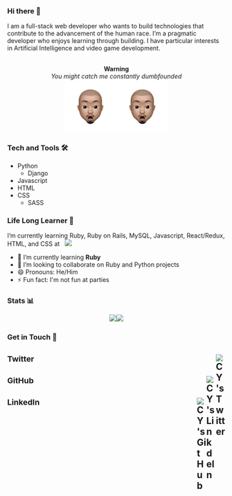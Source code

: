 ### Hi there :wave:
I am a full-stack web developer who wants to build technologies that contribute to the advancement of the human race. I’m a pragmatic developer who enjoys learning through building. I have particular interests in Artificial Intelligence and video game development.


<p align="center">
  <br/> <b>Warning</b> <br/>
  <i>You might catch me constantly dumbfounded</i> <br>
  <img src="images/cy-dumbfounded.png" width="120"><img src="images/cy-dumbfounded.png" width="120">
</p>

### Tech and Tools 🛠

- Python
  - Django
- Javascript
- HTML
- CSS
  - SASS

### Life Long Learner 🌱
I’m currently learning Ruby, Ruby on Rails, MySQL, Javascript, React/Redux, HTML, and CSS at &nbsp; ![](https://img.shields.io/badge/Microverse-blueviolet)


<!-- - 🔭 I’m currently working on ... -->
- 🌱 I’m currently learning **Ruby**
- 👯 I’m looking to collaborate on Ruby and Python projects
- 😄 Pronouns: He/Him
- ⚡ Fun fact: I'm not fun at parties
<!-- - 🤔 I’m looking for help with ... -->
<!-- - 💬 Ask me about ... -->
<!-- - 📫 How to reach me: ... -->



### Stats 📊

<p align="center">
  <img src="https://github-readme-stats.vercel.app/api?username=cyonii&count_private=true&show_icons=true&theme=vue-dark&hide_border=true"><img src="https://github-readme-stats.vercel.app/api/top-langs/?username=cyonii&theme=vue-dark&langs_count=10&hide_border=true&layout=compact">
</p>


### Get in Touch 📨

## <a href="https://twitter.com/theOnuoha" style="text-decoration:none !important" target="_blank" rel="nofollow"><img align="right" alt="CY's Twitter" width="22px" src="https://cdn.jsdelivr.net/npm/simple-icons@v3/icons/twitter.svg"/><b style="display:flex; font-size: 18px">Twitter</b></a>
## <a href="https://www.linkedin.com/in/cyonii" style="text-decoration:none !important" target="_blank" rel="nofollow"><img align="right" alt="CY's LinkdeIn" width="22px" src="https://cdn.jsdelivr.net/npm/simple-icons@v3/icons/linkedin.svg" /><b style="display:flex; font-size: 18px">GitHub</b></a>
## <a href="https://www.github.com/cyonii" style="text-decoration:none !important" target="_blank" rel="nofollow"><img align="right" alt="CY's GitHub" width="22px" src="https://cdn.jsdelivr.net/npm/simple-icons@v3/icons/github.svg" /><b style="display:flex; font-size: 18px">LinkedIn</b></a>
